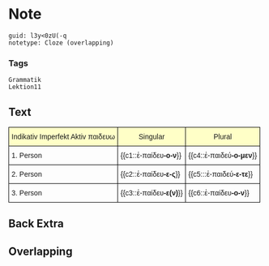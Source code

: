 # Note
```
guid: l3y<0zU(-q
notetype: Cloze (overlapping)
```

### Tags
```
Grammatik
Lektion11
```

## Text
<style type="text/css">
table  {border-collapse:collapse;border-spacing:0;}
table td{border-color:black;border-style:solid;border-width:1px;font-family:Arial, sans-serif;font-size:14px;
  overflow:hidden;padding:10px 5px;word-break:normal;}
table th{border-color:black;border-style:solid;border-width:1px;font-family:Arial, sans-serif;font-size:14px;
  font-weight:normal;overflow:hidden;padding:10px 5px;word-break:normal;background-color:#ffffc7;}
</style>

<table>
  <tbody>
    <tr><th>Indikativ Imperfekt Aktiv παιδευω</th><th>Singular</th><th>Plural</th></tr>
    <tr><td>1. Person</td><td>{{c1::ἐ-παίδευ<b>-ο-ν</b>}}</td><td>{{c4::ἐ-παιδεύ<b>-ο-μεν</b>}}</td></tr>
    <tr><td>2. Person</td><td>{{c2::ἐ-παίδευ<b>-ε-ς</b>}}</td><td>{{c5:::ἐ-παιδεύ<b>-ε-τε</b>}}</td></tr>
    <tr><td>3. Person</td><td>{{c3::ἐ-παίδευ<b>-ε(ν)</b>}}</td><td>{{c6::ἐ-παίδευ<b>-ο-ν</b>}}</td></tr>
</tbody></table>

## Back Extra


## Overlapping

